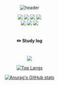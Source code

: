 <div align="center">
  
  ![header](https://capsule-render.vercel.app/api?type=cylinder&color=000000&height=150&section=header&text=DawnHead&fontColor=ffffff&fontSize=70&animation=fadeIn&fontAlignY=55)
   <br/>

<img src="https://img.shields.io/badge/Python-007396?style=for-the-badge&logo=Python&logoColor=white">
<img src="https://img.shields.io/badge/HTML-E34F26?style=for-the-badge&logo=HTML&logoColor=white">
<img src="https://img.shields.io/badge/git-F80000?style=for-the-badge&logo=git&logoColor=white">
<img src="https://img.shields.io/badge/CSS-1572B6?style=for-the-badge&logo=CSS&logoColor=white"> <br>
<img src="https://img.shields.io/badge/MySQL-4479A1?style=for-the-badge&logo=MySQL&logoColor=white"> 
<img src="https://img.shields.io/badge/github-181717?style=for-the-badge&logo=github&logoColor=white">
<img src="https://img.shields.io/badge/VSCode-007ACC?style=for-the-badge&logo=VisualStudioCode&logoColor=white">
 
   <br/>
   <br/>
 
#### :pencil2: Study log
 
  <br/>
<a href="https://github.com/seondal"><img src="https://hits.seeyoufarm.com/api/count/incr/badge.svg?url=https%3A%2F%2Fgithub.com%2Fseondal&count_bg=%23000000&title_bg=%23000000&icon=github.svg&icon_color=%23E7E7E7&title=GitHub&edge_flat=false)"/></a>
  <br/>
  
[![Top Langs](https://github-readme-stats.vercel.app/api/top-langs/?username=DawnHead&layout=compact)](https://github.com/anuraghazra/github-readme-stats)
  
[![Anurag's GitHub stats](https://github-readme-stats.vercel.app/api?username=DawnHead)](https://github.com/깃허브아이디/github-readme-stats)

</div>
